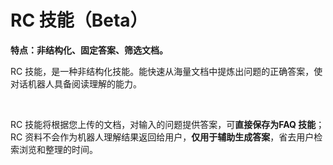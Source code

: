# RC 技能（Beta）



**特点：非结构化、固定答案、筛选文档。**



RC 技能，是一种非结构化技能。能快速从海量文档中提炼出问题的正确答案，使对话机器人具备阅读理解的能力。	

​	

RC 技能将根据您上传的文档，对输入的问题提供答案，可**直接保存为FAQ 技能**；RC 资料不会作为机器人理解结果返回给用户，**仅用于辅助生成答案**，省去用户检索浏览和整理的时间。





